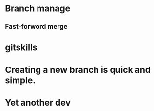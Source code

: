 Branch manage
=============
Fast-forword merge
------------------
# gitskills
# Creating a new branch is quick and simple.
# Yet another dev
